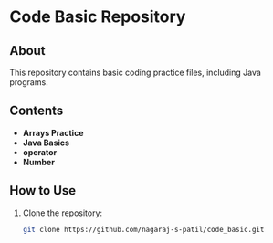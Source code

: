 # Code Basic Repository

## About
This repository contains basic coding practice files, including Java programs.

## Contents
- **Arrays Practice**
- **Java Basics**
- **operator**
- **Number**

## How to Use
1. Clone the repository:  
   ```bash
   git clone https://github.com/nagaraj-s-patil/code_basic.git

